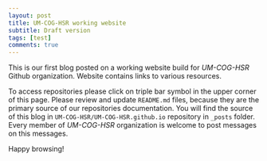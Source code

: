 ```yaml
---
layout: post
title: UM-COG-HSR working website
subtitle: Draft version
tags: [test]
comments: true
---
```


This is our first blog posted on a working website build for *UM-COG-HSR* Github organization.
Website contains links to various resources. 

To access repositories please click on triple bar symbol in the upper corner of this page.
Please review and update `README.md` files, because they are the primary source of our repositories documentation.
You will find the source of this blog in  `UM-COG-HSR/UM-COG-HSR.github.io` repository in `_posts` folder.
Every member of *UM-COG-HSR* organization is welcome to post messages on this messages.

Happy browsing!

